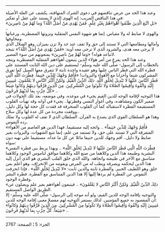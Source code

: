 ------------------------------------------------------------------------

وعند هذا الحد من عرض تناقضهم في دعوى الشرك المتهافتة، يكشف عن العلة
الأصيلة في هذا التناقض المريب: إنه الهوى الذي لا يستند على عقل أو
تفكير:  
«بَلِ اتَّبَعَ الَّذِينَ ظَلَمُوا أَهْواءَهُمْ بِغَيْرِ عِلْمٍ. فَمَنْ يَهْدِي مَنْ أَضَلَّ اللَّهُ؟ وَما لَهُمْ مِنْ
ناصِرِينَ» ..  
والهوى لا ضابط له ولا مقياس. إنما هو شهوة النفس المتقلبة ونزوتها
المضطربة، ورغباتها ومخاوفها.  
وآمالها ومطامعها التي لا تستند إلى حق ولا تقف عند حد ولا تزن بميزان. وهو
الضلال الذي لا يرجى معه هدى، والشرود الذي لا ترجى معه أوبة: «فَمَنْ يَهْدِي مَنْ
أَضَلَّ اللَّهُ؟» نتيجة لاتباعه هواه؟ «وَما لَهُمْ مِنْ ناصِرِينَ» يمنعونهم من سوء
المصير.  
وعند هذا الحد يفرغ من أمر هؤلاء الذين يتبعون أهواءهم المتقلبة المضطربة
ويتجه بالخطاب إلى الرسول- صلّى الله عليه وسلّم- ليستقيم على دين الله
الثابت المستند على فطرة الله التي فطر الناس عليها وهو عقيدة واحدة ثابتة
لا تتفرق معها السبل كما تفرق المشركون شيعا وأحزابا مع الأهواء والنزوات!
«فَأَقِمْ وَجْهَكَ لِلدِّينِ حَنِيفاً. فِطْرَتَ اللَّهِ الَّتِي فَطَرَ النَّاسَ عَلَيْها لا تَبْدِيلَ لِخَلْقِ
اللَّهِ. ذلِكَ الدِّينُ الْقَيِّمُ. وَلكِنَّ أَكْثَرَ النَّاسِ لا يَعْلَمُونَ. مُنِيبِينَ إِلَيْهِ وَاتَّقُوهُ
وَأَقِيمُوا الصَّلاةَ وَلا تَكُونُوا مِنَ الْمُشْرِكِينَ. مِنَ الَّذِينَ فَرَّقُوا دِينَهُمْ وَكانُوا شِيَعاً
كُلُّ حِزْبٍ بِما لَدَيْهِمْ فَرِحُونَ» ..  
هذا التوجيه لإقامة الوجه للدين القيم يجيء في موعده، وفي موضعه، بعد تلك
الجولات في ضمير الكون ومشاهده، وفي أغوار النفس وفطرتها.. يجيء في أوانه
وقد تهيأت القلوب المستقيمة الفطرة لاستقباله كما أن القلوب المنحرفة قد
فقدت كل حجة لها وكل دليل، ووقفت مجردة من كل عدة لها وكل سلاح..  
وهذا هو السلطان القوي الذي يصدع به القرآن. السلطان الذي لا تقف له القلوب
ولا تملك رده النفوس.  
«فَأَقِمْ وَجْهَكَ لِلدِّينِ حَنِيفاً» .. واتجه إليه مستقيما. فهذا الدين هو العاصم من
الأهواء المتفرقة التي لا تستند على حق، ولا تستمد من علم، إنما تتبع
الشهوات، والنزوات بغير ضابط ولا دليل.. أقم وجهك للدين حنيفا مائلا عن كل
ما عداه، مستقيما على نهيه دون سواه:  
«فِطْرَتَ اللَّهِ الَّتِي فَطَرَ النَّاسَ عَلَيْها لا تَبْدِيلَ لِخَلْقِ اللَّهِ» .. وبهذا يربط بين
فطرة النفس البشرية وطبيعة هذا الدين وكلاهما من صنع الله وكلاهما موافق
لناموس الوجود وكلاهما متناسق مع الآخر في طبيعته واتجاهه. والله الذي خلق
القلب البشري هو الذي أنزل إليه هذا الدين ليحكمه ويصرفه ويطب له من المرض
ويقومه من الانحراف. وهو أعلم بمن خلق وهو اللطيف الخبير. والفطرة ثابتة
والدين ثابت: «لا تَبْدِيلَ لِخَلْقِ اللَّهِ» . فإذا انحرفت النفوس عن الفطرة لم
يردها إليها إلا هذا الدين المتناسق مع الفطرة. فطرة البشر وفطرة الوجود.  
«ذلِكَ الدِّينُ الْقَيِّمُ. وَلكِنَّ أَكْثَرَ النَّاسِ لا يَعْلَمُونَ» .. فيتبعون أهواءهم بغير علم
ويضلون عن الطريق الواصل المستقيم.  
والتوجيه بإقامة الوجه للدين القيم، ولو أنه موجه إلى الرسول- صلّى الله
عليه وسلّم- إلا أن المقصود به جميع المؤمنين. لذلك يستمر التوجيه لهم مفصلا
معنى إقامة الوجه للدين:  
«مُنِيبِينَ إِلَيْهِ وَاتَّقُوهُ وَأَقِيمُوا الصَّلاةَ وَلا تَكُونُوا مِنَ الْمُشْرِكِينَ. مِنَ الَّذِينَ
فَرَّقُوا دِينَهُمْ وَكانُوا شِيَعاً. كُلُّ حِزْبٍ بِما لَدَيْهِمْ فَرِحُونَ» ..

------------------------------------------------------------------------

الجزء: 5 ¦ الصفحة: 2767
